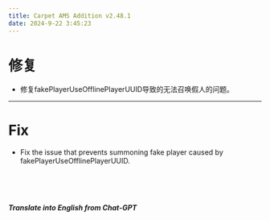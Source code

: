 ```yaml
---
title: Carpet AMS Addition v2.48.1
date: 2024-9-22 3:45:23
---
```


# 修复

- 修复fakePlayerUseOfflinePlayerUUID导致的无法召唤假人的问题。



---



# Fix

- Fix the issue that prevents summoning fake player caused by fakePlayerUseOfflinePlayerUUID.

&emsp;

&emsp;

***Translate into English from Chat-GPT***

